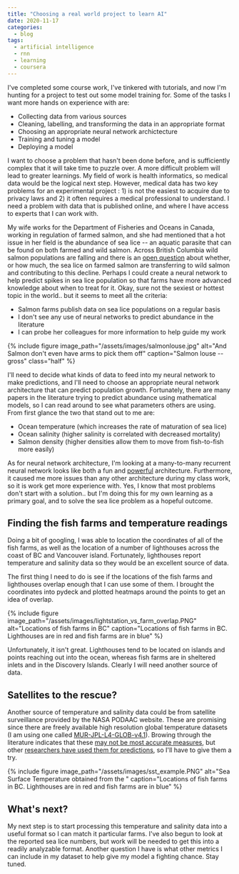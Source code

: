 ```yaml
---
title: "Choosing a real world project to learn AI"
date: 2020-11-17
categories:
  - blog
tags:
  - artificial intelligence
  - rnn
  - learning
  - coursera
---
```



I've completed some course work, I've tinkered with tutorials, and now I'm hunting for a project to test out some model training for. Some of the tasks I want more hands on experience with are:
* Collecting data from various sources
* Cleaning, labelling, and transforming the data in an appropriate format
* Choosing an appropriate neural network archictecture
* Training and tuning a model
* Deploying a model

I want to choose a problem that hasn't been done before, and is sufficiently complex that it will take time to puzzle over. A more difficult problem will lead to greater learnings. My field of work is health informatics, so medical data would be the logical next step. However, medical data has two key problems for an experimental project : 1) is not the easiest to acquire due to privacy laws and 2) it often requires a medical professional to understand. I need a problem with data that is published online, and where I have access to experts that I can work with. 

My wife works for the Department of Fisheries and Oceans in Canada, working in regulation of farmed salmon, and she had mentioned that a hot issue in her field is the abundance of sea lice -- an aquatic parasite that can be found on both farmed and wild salmon. Across British Columbia wild salmon populations are falling and there is an [open question](https://www.ctvnews.ca/sci-tech/sea-lice-outbreaks-put-b-c-s-salmon-population-at-risk-1.4429185) about whether, or how much, the sea lice on farmed salmon are transferring to wild salmon and contributing to this decline. Perhaps I could create a neural network to help predict spikes in sea lice population so that farms have more advanced knowledge about when to treat for it. Okay, sure not the sexiest or hottest topic in the world.. but it seems to meet all the criteria: 
* Salmon farms publish data on sea lice populations on a regular basis
* I don't see any use of neural networks to predict abundance in the literature
* I can probe her colleagues for more information to help guide my work

{% include figure image_path="/assets/images/salmonlouse.jpg" alt="And Salmon don't even have arms to pick them off" caption="Salmon louse -- gross" class="half" %}

I'll need to decide what kinds of data to feed into my neural network to make predictions, and I'll need to choose an appropriate neural network architecture that can predict population growth. Fortunately, there are many papers in the literature trying to predict abundance using mathematical models, so I can read around to see what parameters others are using. From first glance the two that stand out to me are:
* Ocean temperature (which increases the rate of maturation of sea lice)
* Ocean salinity (higher salinity is correlated with decreased mortality)
* Salmon density (higher densities allow them to move from fish-to-fish more easily)

As for neural network architecture, I'm looking at a many-to-many recurrent neural network looks like both a fun and [powerful](https://karpathy.github.io/2015/05/21/rnn-effectiveness/) architecture. Furthermore, it caused me more issues than any other architecture during my class work, so it is work get more experience with. Yes, I know that most problems don't start with a solution.. but I'm doing this for my own learning as a primary goal, and to solve the sea lice problem as a hopeful outcome.

## Finding the fish farms and temperature readings

Doing a bit of googling, I was able to location the coordinates of all of the fish farms, as well as the location of a number of lighthouses across the coast of BC and Vancouver island. Fortunately, lighthouses report temperature and salinity data so they would be an excellent source of data. 

The first thing I need to do is see if the locations of the fish farms and lighthouses overlap enough that I can use some of them. I brought the coordinates into pydeck and plotted heatmaps around the points to get an idea of overlap. 

{% include figure image_path="/assets/images/lightstation_vs_farm_overlap.PNG" alt="Locations of fish farms in BC" caption="Locations of fish farms in BC. Lighthouses are in red and fish farms are in blue" %}

Unfortunately, it isn't great.  Lighthouses tend to be located on islands and points reaching out into the ocean, whereas fish farms are in sheltered inlets and in the Discovery Islands. Clearly I will need another source of data.

## Satellites to the rescue?

Another source of temperature and salinity data could be from satellite surveillance provided by the NASA PODAAC website. These are promising since there are freely available high resolution global temperature datasets (I am using one called [MUR-JPL-L4-GLOB-v4.1](https://doi.org/10.5067/GHGMR-4FJ04)). Browing through the literature indicates that these [may not be most accurate measures](https://www.frontiersin.org/articles/10.3389/fmars.2018.00121/full), but other [researchers have used them for predictions](https://podaac.jpl.nasa.gov/dataset/MUR-JPL-L4-GLOB-v4.1), so I'll have to give them a try.

{% include figure image_path="/assets/images/sst_example.PNG" alt="Sea Surface Temperature obtained from the " caption="Locations of fish farms in BC. Lighthouses are in red and fish farms are in blue" %}

## What's next?

My next step is to start processing this temperature and salinity data into a useful format so I can match it particular farms. I've also begun to look at the reported sea lice numbers, but work will be needed to get this into a readily analyzable format. Another question I have is what other metrics I can include in my dataset to help give my model a fighting chance. Stay tuned.